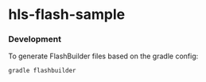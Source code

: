 # hls-flash-sample

### Development

To generate FlashBuilder files based on the gradle config:

```
gradle flashbuilder
```